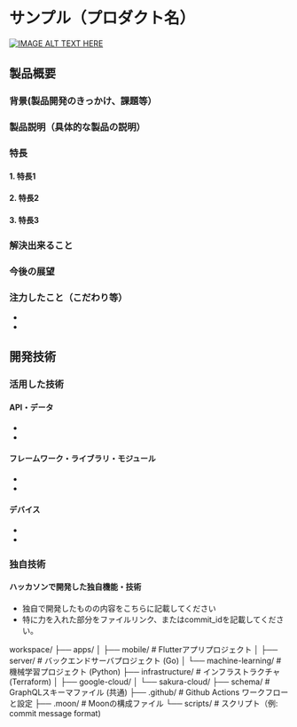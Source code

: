 # サンプル（プロダクト名）

[![IMAGE ALT TEXT HERE](https://jphacks.com/wp-content/uploads/2024/07/JPHACKS2024_ogp.jpg)](https://www.youtube.com/watch?v=DZXUkEj-CSI)

## 製品概要

### 背景(製品開発のきっかけ、課題等）

### 製品説明（具体的な製品の説明）

### 特長

#### 1. 特長1

#### 2. 特長2

#### 3. 特長3

### 解決出来ること

### 今後の展望

### 注力したこと（こだわり等）

*
*

## 開発技術

### 活用した技術

#### API・データ

*
*

#### フレームワーク・ライブラリ・モジュール

*
*

#### デバイス

*
*

### 独自技術

#### ハッカソンで開発した独自機能・技術

* 独自で開発したものの内容をこちらに記載してください
* 特に力を入れた部分をファイルリンク、またはcommit_idを記載してください。

workspace/
├── apps/
│   ├── mobile/                    # Flutterアプリプロジェクト
│   ├── server/                    # バックエンドサーバプロジェクト (Go)
│   └── machine-learning/          # 機械学習プロジェクト (Python)
├── infrastructure/                # インフラストラクチャ (Terraform)
│   ├── google-cloud/
│   └── sakura-cloud/
├── schema/                        # GraphQLスキーマファイル (共通)
├── .github/                       # Github Actions ワークフローと設定
├── .moon/                         # Moonの構成ファイル
└── scripts/                       # スクリプト（例: commit message format)
